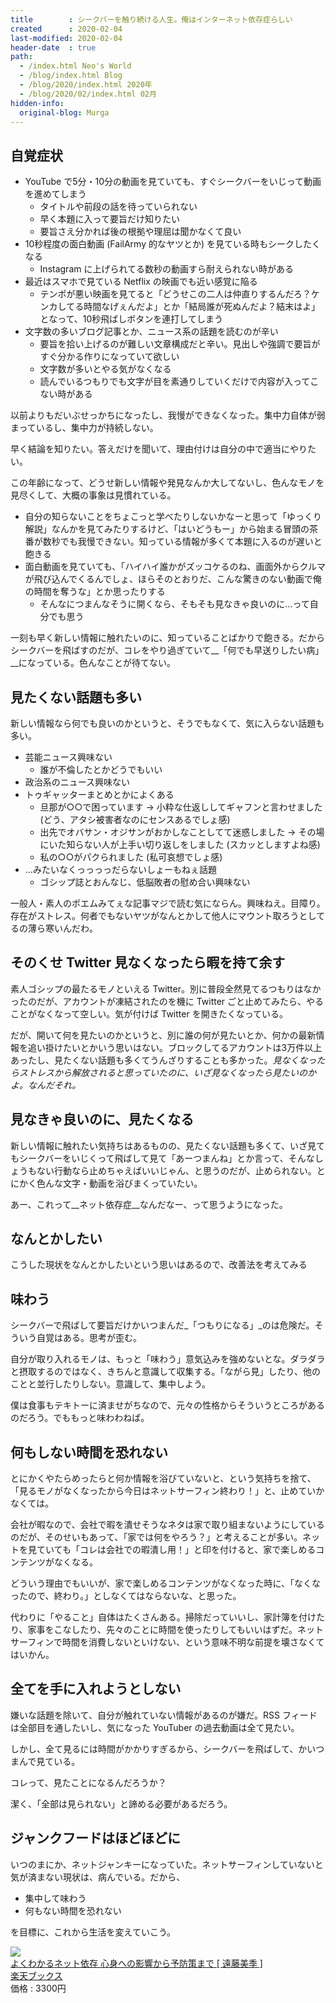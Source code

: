 ```yaml
---
title        : シークバーを触り続ける人生。俺はインターネット依存症らしい
created      : 2020-02-04
last-modified: 2020-02-04
header-date  : true
path:
  - /index.html Neo's World
  - /blog/index.html Blog
  - /blog/2020/index.html 2020年
  - /blog/2020/02/index.html 02月
hidden-info:
  original-blog: Murga
---
```


## 自覚症状

- YouTube で5分・10分の動画を見ていても、すぐシークバーをいじって動画を進めてしまう
  - タイトルや前段の話を待っていられない
  - 早く本題に入って要旨だけ知りたい
  - 要旨さえ分かれば後の根拠や理屈は聞かなくて良い
- 10秒程度の面白動画 (FailArmy 的なヤツとか) を見ている時もシークしたくなる
  - Instagram に上げられてる数秒の動画すら耐えられない時がある
- 最近はスマホで見ている Netflix の映画でも近い感覚に陥る
  - テンポが悪い映画を見てると「どうせこの二人は仲直りするんだろ？ケンカしてる時間なげぇんだよ」とか「結局誰が死ぬんだよ？結末はよ」となって、10秒飛ばしボタンを連打してしまう
- 文字数の多いブログ記事とか、ニュース系の話題を読むのが辛い
  - 要旨を拾い上げるのが難しい文章構成だと辛い。見出しや強調で要旨がすぐ分かる作りになっていて欲しい
  - 文字数が多いとやる気がなくなる
  - 読んでいるつもりでも文字が目を素通りしていくだけで内容が入ってこない時がある

以前よりもだいぶせっかちになったし、我慢ができなくなった。集中力自体が弱まっているし、集中力が持続しない。

早く結論を知りたい。答えだけを聞いて、理由付けは自分の中で適当にやりたい。

この年齢になって、どうせ新しい情報や発見なんか大してないし、色んなモノを見尽くして、大概の事象は見慣れている。

- 自分の知らないことをちょこっと学べたりしないかなーと思って「ゆっくり解説」なんかを見てみたりするけど、「はいどうもー」から始まる冒頭の茶番が数秒でも我慢できない。知っている情報が多くて本題に入るのが遅いと飽きる
- 面白動画を見ていても、「ハイハイ誰かがズッコケるのね、画面外からクルマが飛び込んでくるんでしょ、ほらそのとおりだ、こんな驚きのない動画で俺の時間を奪うな」とか思ったりする
  - そんなにつまんなそうに開くなら、そもそも見なきゃ良いのに…って自分でも思う

一刻も早く新しい情報に触れたいのに、知っていることばかりで飽きる。だからシークバーを飛ばすのだが、コレをやり過ぎていて__「何でも早送りしたい病」__になっている。色んなことが待てない。

## 見たくない話題も多い

新しい情報なら何でも良いのかというと、そうでもなくて、気に入らない話題も多い。

- 芸能ニュース興味ない
  - 誰が不倫したとかどうでもいい
- 政治系のニュース興味ない
- トゥギャッターまとめとかによくある
  - 旦那が○○で困っています → 小粋な仕返ししてギャフンと言わせました (どう、アタシ被害者なのにセンスあるでしょ感)
  - 出先でオバサン・オジサンがおかしなことしてて迷惑しました → その場にいた知らない人が上手い切り返しをしました (スカッとしますよね感)
  - 私の○○がパクられました (私可哀想でしょ感)
- …みたいなくっっっっだらないしょーもねぇ話題
  - ゴシップ誌とおんなじ、低脳敗者の慰め合い興味ない

一般人・素人のポエムみてぇな記事マジで読む気にならん。興味ねえ。目障り。存在がストレス。何者でもないヤツがなんとかして他人にマウント取ろうとしてるの薄ら寒いんだわ。

## そのくせ Twitter 見なくなったら暇を持て余す

素人ゴシップの最たるモノといえる Twitter。別に普段全然見てるつもりはなかったのだが、アカウントが凍結されたのを機に Twitter ごと止めてみたら、やることがなくなって空しい。気が付けば Twitter を開きたくなっている。

だが、開いて何を見たいのかというと、別に誰の何が見たいとか、何かの最新情報を追い掛けたいとかいう思いはない。ブロックしてるアカウントは3万件以上あったし、見たくない話題も多くてうんざりすることも多かった。_見なくなったらストレスから解放されると思っていたのに、いざ見なくなったら見たいのかよ。なんだそれ。_

## 見なきゃ良いのに、見たくなる

新しい情報に触れたい気持ちはあるものの、見たくない話題も多くて、いざ見てもシークバーをいじくって飛ばして見て「あーつまんね」とか言って、そんなしょうもない行動なら止めちゃえばいいじゃん、と思うのだが、止められない。とにかく色んな文字・動画を浴びまくっていたい。

あー、これって__ネット依存症__なんだなー、って思うようになった。

## なんとかしたい

こうした現状をなんとかしたいという思いはあるので、改善法を考えてみる

## 味わう

シークバーで飛ばして要旨だけかいつまんだ_「つもりになる」_のは危険だ。そういう自覚はある。思考が歪む。

自分が取り入れるモノは、もっと「味わう」意気込みを強めないとな。ダラダラと摂取するのではなく、きちんと意識して収集する。「ながら見」したり、他のことと並行したりしない。意識して、集中しよう。

僕は食事もテキトーに済ませがちなので、元々の性格からそういうところがあるのだろう。でももっと味わわねば。

## 何もしない時間を恐れない

とにかくやたらめったらと何か情報を浴びていないと、という気持ちを捨て、「見るモノがなくなったから今日はネットサーフィン終わり！」と、止めていかなくては。

会社が暇なので、会社で暇を潰せそうなネタは家で取り組まないようにしているのだが、そのせいもあって、「家では何をやろう？」と考えることが多い。ネットを見ていても「コレは会社での暇潰し用！」と印を付けると、家で楽しめるコンテンツがなくなる。

どういう理由でもいいが、家で楽しめるコンテンツがなくなった時に、「なくなったので、終わり。」としなくてはならないな、と思った。

代わりに「やること」自体はたくさんある。掃除だっていいし、家計簿を付けたり、家事をこなしたり、先々のことに時間を使ったりしてもいいはずだ。ネットサーフィンで時間を消費しないといけない、という意味不明な前提を壊さなくてはいかん。

## 全てを手に入れようとしない

嫌いな話題を除いて、自分が触れていない情報があるのが嫌だ。RSS フィードは全部目を通したいし、気になった YouTuber の過去動画は全て見たい。

しかし、全て見るには時間がかかりすぎるから、シークバーを飛ばして、かいつまんで見ている。

コレって、見たことになるんだろうか？

潔く、「全部は見られない」と諦める必要があるだろう。

## ジャンクフードはほどほどに

いつのまにか、ネットジャンキーになっていた。ネットサーフィンしていないと気が済まない現状は、病んでいる。だから、

- 集中して味わう
- 何もない時間を恐れない

を目標に、これから生活を変えていこう。

<div class="ad-rakuten">
  <div class="ad-rakuten-image">
    <a href="https://hb.afl.rakuten.co.jp/hgc/g00q0722.waxyc9ff.g00q0722.waxyd017/?pc=https%3A%2F%2Fitem.rakuten.co.jp%2Fbook%2F14946564%2F&amp;m=http%3A%2F%2Fm.rakuten.co.jp%2Fbook%2Fi%2F18598287%2F">
      <img src="https://thumbnail.image.rakuten.co.jp/@0_mall/book/cabinet/6667/9784569786667.jpg?_ex=128x128">
    </a>
  </div>
  <div class="ad-rakuten-info">
    <div class="ad-rakuten-title">
      <a href="https://hb.afl.rakuten.co.jp/hgc/g00q0722.waxyc9ff.g00q0722.waxyd017/?pc=https%3A%2F%2Fitem.rakuten.co.jp%2Fbook%2F14946564%2F&amp;m=http%3A%2F%2Fm.rakuten.co.jp%2Fbook%2Fi%2F18598287%2F">よくわかるネット依存 心身への影響から予防策まで [ 遠藤美季 ]</a>
    </div>
    <div class="ad-rakuten-shop">
      <a href="https://hb.afl.rakuten.co.jp/hgc/g00q0722.waxyc9ff.g00q0722.waxyd017/?pc=https%3A%2F%2Fwww.rakuten.co.jp%2Fbook%2F&amp;m=http%3A%2F%2Fm.rakuten.co.jp%2Fbook%2F">楽天ブックス</a>
    </div>
    <div class="ad-rakuten-price">価格 : 3300円</div>
  </div>
</div>
